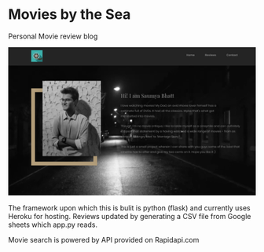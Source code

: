 # Movies by the Sea

Personal Movie review blog

![Website Screenshot](static/images/mbts_SS.png)

The framework upon which this is bulit is python (flask) and currently uses Heroku for hosting. Reviews updated by generating a CSV file from Google sheets which app.py reads.

Movie search is powered by API provided on Rapidapi.com
